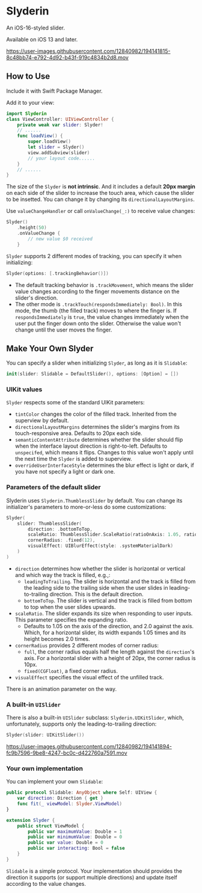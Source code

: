 # Slyderin

An iOS-16-styled slider.

Available on iOS 13 and later.

https://user-images.githubusercontent.com/12840982/194141815-8c48bb74-e792-4d92-b43f-919c4834b2d8.mov

## How to Use

Include it with Swift Package Manager.

Add it to your view:

```Swift
import Slyderin
class ViewController: UIViewController {   
    private weak var slider: Slyder!
	// ......
    func loadView() {
        super.loadView()
        let slider = Slyder()
        view.addSubview(slider)
        // your layout code......
    }
	// ......
}
```

The size of the `Slyder` is **not intrinsic**. And it includes a default **20px margin** on each side of the slider to increase the touch area, which cause the slider to be insetted. You can change it by changing its `directionalLayoutMargins`.

Use `valueChangeHandler` or call `onValueChange(_:)` to receive value changes:

```Swift
Slyder()
    .height(50)
    .onValueChange {
		// new value $0 received
    }
```

`Slyder` supports 2 different modes of tracking, you can specify it when initializing: 

```Swift
Slyder(options: [.trackingBehavior()])
```

- The default tracking behavior is `.trackMovement`, which means the slider value changes according to the finger movements distance on the slider's direction.
- The other mode is `.trackTouch(respondsImmediately: Bool)`. In this mode, the thumb (the filled track) moves to where the finger is. If `respondsImmediately` is `true`, the value changes immediately when the user put the finger down onto the slider. Otherwise the value won't change until the user moves the finger.



## Make Your Own Slyder

You can specify a slider when initializing `Slyder`, as long as it is `Slidable`:

```Swift
init(slider: Slidable = DefaultSlider(), options: [Option] = [])
```



### UIKit values

`Slyder` respects some of the standard UIKit parameters:

- `tintColor` changes the color of the filled track. Inherited from the superview by default.
- `directionalLayoutMargins` determines the slider's margins from its touch-responsive area. Defaults to 20px each side.
- `semanticContentAttribute` determines whether the slider should flip when the interface layout direction is right-to-left. Defaults to `unspecifed`, which means it flips. Changes to this value won't apply until the next time the `Slyder` is added to superview.
- `overrideUserInterfaceStyle` determines the blur effect is light or dark, if you have not specify a light or dark one.



### Parameters of the default slider

Slyderin uses `Slyderin.ThumblessSlider` by default. You can change its initializer's parameters to more-or-less do some customizations:

```Swift
Slyder(
    slider: ThumblessSlider(
        direction: .bottomToTop,
        scaleRatio: ThumblessSlider.ScaleRatio(ratioOnAxis: 1.05, ratioAgainstAxis: 1.15),
        cornerRadius: .fixed(12),
        visualEffect: UIBlurEffect(style: .systemMaterialDark)
    )
)
```

- `direction` determines how whether the slider is horizontal or vertical and which way the track is filled, e.g.,: 
    - `leadingToTrailing`. The slider is horizontal and the track is filled from the leading side to the trailing side when the user slides in leading-to-trailing direction. This is the default direction.
    - `bottomToTop`. The slider is vertical and the track is filled from bottom to top when the user slides upwards.
- `scaleRatio`. The slider expands its size when responding to user inputs. This parameter specifies the expanding ratio. 
    - Defaults to 1.05 on the axis of the direction, and 2.0 against the axis. Which, for a horizontal slider, its width expands 1.05 times and its height becomes 2.0 times.
- `cornerRadius` provides 2 different modes of corner radius:
    - `full`, the corner radius equals half the length against the `direction`'s axis. For a horizontal slider with a height of 20px, the corner radius is 10px.
    - `fixed(CGFloat)`, a fixed corner radius.
- `visualEffect` specifies the visual effect of the unfilled track.



There is an animation parameter on the way.



### A built-in `UISlider`

There is also a built-in `UISlider` subclass: `Slyderin.UIKitSlider`, which, unfortunately, supports only the leading-to-trailing direction:

```Swift
Slyder(slider: UIKitSlider())
```

https://user-images.githubusercontent.com/12840982/194141894-fc9b7596-9be8-4247-bc0c-d422760a7591.mov

### Your own implementation

You can implement your own `Slidable`:

```Swift
public protocol Slidable: AnyObject where Self: UIView {
    var direction: Direction { get }
    func fit(_ viewModel: Slyder.ViewModel)
}

extension Slyder {
    public struct ViewModel {
        public var maximumValue: Double = 1
        public var minimumValue: Double = 0
        public var value: Double = 0
        public var interacting: Bool = false
    }
}
```

`Slidable` is a simple protocol. Your implementation should provides the direction it supports (or support multiple directions) and update itself according  to the value changes.

